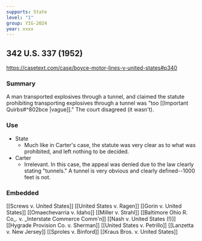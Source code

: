 ```yaml
---
supports: State
level: "1"
group: YIG-2024
year: xxxx
---
```

## 342 U.S. 337 (1952)

https://casetext.com/case/boyce-motor-lines-v-united-states#p340

### Summary

A man transported explosives through a tunnel, and claimed the statute prohibiting transporting explosives through a tunnel was "too [[Important Quirbs#^802bce |vague]]."
The court disagreed (it wasn't).
### Use

* State
	* Much like in Carter's case, the statute was very clear as to what was prohibited, and left nothing to be decided.
* Carter
	* Irrelevant. In this case, the appeal was denied due to the law clearly stating "tunnels." A tunnel is very obvious and clearly defined--1000 feet is not. 

### Embedded

[[Screws v. United States]]
[[United States v. Ragen]]
[[Gorin v. United States]]
[[Omaechevarria v. Idaho]]
[[Miller v. Strahl]]
[[Baltimore Ohio R. Co_. v. _Interstate Commerce Comm'n]]
[[Nash v. United States (!)]]
[[Hygrade Provision Co. v. Sherman]]
[[United States v. Petrillo]]
[[Lanzetta v. New Jersey]]
[[Sproles v. Binford]]
[[Kraus Bros. v. United States]]
